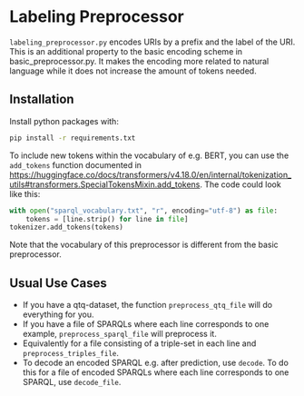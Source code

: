 # Labeling Preprocessor
`labeling_preprocessor.py` encodes URIs by a prefix and the label of the URI. This is an
additional property to the basic encoding scheme in basic_preprocessor.py. It makes the 
encoding more related to natural language while it does not increase the amount of 
tokens needed.

## Installation
Install python packages with:
```bash
pip install -r requirements.txt
```

To include new tokens within the vocabulary of e.g. BERT, you can use the `add_tokens` 
function documented in https://huggingface.co/docs/transformers/v4.18.0/en/internal/tokenization_utils#transformers.SpecialTokensMixin.add_tokens.
The code could look like this:
```python
with open("sparql_vocabulary.txt", "r", encoding="utf-8") as file:
    tokens = [line.strip() for line in file]
tokenizer.add_tokens(tokens)
```
Note that the vocabulary of this preprocessor is different from the basic preprocessor.

## Usual Use Cases
- If you have a qtq-dataset, the function `preprocess_qtq_file` will do everything for you.
- If you have a file of SPARQLs where each line corresponds to one example, 
`preprocess_sparql_file` will preprocess it.
- Equivalently for a file consisting of a triple-set in each line and `preprocess_triples_file`.
- To decode an encoded SPARQL e.g. after prediction, use `decode`. To do this
for a file of encoded SPARQLs where each line corresponds to one SPARQL, use `decode_file`.

